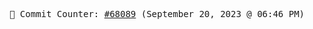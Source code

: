 <p align="center">
    <samp>
        📮 Commit Counter: <a href="https://github.com/Javascript-void0/Javascript-void0/commits/main">#68089</a> (September 20, 2023 @ 06:46 PM)
    </samp>
</p>